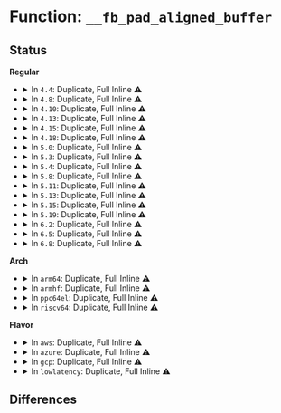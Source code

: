 # Function: <code>__fb_pad_aligned_buffer</code>

## Status
<b>Regular</b>
<ul>
<li>
<details>
<summary>In <code>4.4</code>: Duplicate, Full Inline ⚠️</summary>

**Collision:** Static Duplication

**Inline:** Full

**Transformation:** False

**Instances:**

```
In drivers/video/console/bitblit.c (ffffffff81466e20)
Location: include/linux/fb.h:645
Inline: True
Inline callers:
  - drivers/video/console/bitblit.c:bit_putcs
```
```
In drivers/video/console/fbcon_cw.c (ffffffff81468b85)
Location: include/linux/fb.h:645
Inline: True
Inline callers:
  - drivers/video/console/fbcon_cw.c:cw_putcs
```
```
In drivers/video/console/fbcon_ud.c (ffffffff81469c38)
Location: include/linux/fb.h:645
Inline: True
Inline callers:
  - drivers/video/console/fbcon_ud.c:ud_putcs
```
```
In drivers/video/console/fbcon_ccw.c (ffffffff8146af12)
Location: include/linux/fb.h:645
Inline: True
Inline callers:
  - drivers/video/console/fbcon_ccw.c:ccw_putcs
```
```
In drivers/video/fbdev/core/fbmem.c (ffffffff8146be96)
Location: include/linux/fb.h:645
Inline: True
Inline callers:
  - drivers/video/fbdev/core/fbmem.c:fb_pad_aligned_buffer
```
</details>
</li>
<li>
<details>
<summary>In <code>4.8</code>: Duplicate, Full Inline ⚠️</summary>

**Collision:** Static Duplication

**Inline:** Full

**Transformation:** False

**Instances:**

```
In drivers/video/console/bitblit.c (ffffffff814b5123)
Location: include/linux/fb.h:660
Inline: True
Inline callers:
  - drivers/video/console/bitblit.c:bit_putcs
```
```
In drivers/video/console/fbcon_cw.c (ffffffff814b6eb3)
Location: include/linux/fb.h:660
Inline: True
Inline callers:
  - drivers/video/console/fbcon_cw.c:cw_putcs
```
```
In drivers/video/console/fbcon_ud.c (ffffffff814b7f77)
Location: include/linux/fb.h:660
Inline: True
Inline callers:
  - drivers/video/console/fbcon_ud.c:ud_putcs
```
```
In drivers/video/console/fbcon_ccw.c (ffffffff814b9244)
Location: include/linux/fb.h:660
Inline: True
Inline callers:
  - drivers/video/console/fbcon_ccw.c:ccw_putcs
```
```
In drivers/video/fbdev/core/fbmem.c (ffffffff814ba1f6)
Location: include/linux/fb.h:660
Inline: True
Inline callers:
  - drivers/video/fbdev/core/fbmem.c:fb_pad_aligned_buffer
```
</details>
</li>
<li>
<details>
<summary>In <code>4.10</code>: Duplicate, Full Inline ⚠️</summary>

**Collision:** Static Duplication

**Inline:** Full

**Transformation:** False

**Instances:**

```
In drivers/video/console/bitblit.c (ffffffff814d7153)
Location: include/linux/fb.h:660
Inline: True
Inline callers:
  - drivers/video/console/bitblit.c:bit_putcs
```
```
In drivers/video/console/fbcon_cw.c (ffffffff814d8ed3)
Location: include/linux/fb.h:660
Inline: True
Inline callers:
  - drivers/video/console/fbcon_cw.c:cw_putcs
```
```
In drivers/video/console/fbcon_ud.c (ffffffff814d9f87)
Location: include/linux/fb.h:660
Inline: True
Inline callers:
  - drivers/video/console/fbcon_ud.c:ud_putcs
```
```
In drivers/video/console/fbcon_ccw.c (ffffffff814db254)
Location: include/linux/fb.h:660
Inline: True
Inline callers:
  - drivers/video/console/fbcon_ccw.c:ccw_putcs
```
```
In drivers/video/fbdev/core/fbmem.c (ffffffff814dc1f6)
Location: include/linux/fb.h:660
Inline: True
Inline callers:
  - drivers/video/fbdev/core/fbmem.c:fb_pad_aligned_buffer
```
</details>
</li>
<li>
<details>
<summary>In <code>4.13</code>: Duplicate, Full Inline ⚠️</summary>

**Collision:** Static Duplication

**Inline:** Full

**Transformation:** False

**Instances:**

```
In drivers/video/console/bitblit.c (ffffffff814e2d98)
Location: include/linux/fb.h:660
Inline: True
Inline callers:
  - drivers/video/console/bitblit.c:bit_putcs
```
```
In drivers/video/console/fbcon_cw.c (ffffffff814e4aff)
Location: include/linux/fb.h:660
Inline: True
Inline callers:
  - drivers/video/console/fbcon_cw.c:cw_putcs
```
```
In drivers/video/console/fbcon_ud.c (ffffffff814e5b50)
Location: include/linux/fb.h:660
Inline: True
Inline callers:
  - drivers/video/console/fbcon_ud.c:ud_putcs
```
```
In drivers/video/console/fbcon_ccw.c (ffffffff814e6e41)
Location: include/linux/fb.h:660
Inline: True
Inline callers:
  - drivers/video/console/fbcon_ccw.c:ccw_putcs
```
```
In drivers/video/fbdev/core/fbmem.c (ffffffff814e7db9)
Location: include/linux/fb.h:660
Inline: True
Inline callers:
  - drivers/video/fbdev/core/fbmem.c:fb_pad_aligned_buffer
```
</details>
</li>
<li>
<details>
<summary>In <code>4.15</code>: Duplicate, Full Inline ⚠️</summary>

**Collision:** Static Duplication

**Inline:** Full

**Transformation:** False

**Instances:**

```
In drivers/video/fbdev/core/fbmem.c (ffffffff8151c8b9)
Location: include/linux/fb.h:653
Inline: True
Inline callers:
  - drivers/video/fbdev/core/fbmem.c:fb_pad_aligned_buffer
```
```
In drivers/video/fbdev/core/bitblit.c (ffffffff8152bea8)
Location: include/linux/fb.h:653
Inline: True
Inline callers:
  - drivers/video/fbdev/core/bitblit.c:bit_putcs
```
```
In drivers/video/fbdev/core/fbcon_cw.c (ffffffff8152dc7f)
Location: include/linux/fb.h:653
Inline: True
Inline callers:
  - drivers/video/fbdev/core/fbcon_cw.c:cw_putcs
```
```
In drivers/video/fbdev/core/fbcon_ud.c (ffffffff8152ed10)
Location: include/linux/fb.h:653
Inline: True
Inline callers:
  - drivers/video/fbdev/core/fbcon_ud.c:ud_putcs
```
```
In drivers/video/fbdev/core/fbcon_ccw.c (ffffffff81530021)
Location: include/linux/fb.h:653
Inline: True
Inline callers:
  - drivers/video/fbdev/core/fbcon_ccw.c:ccw_putcs
```
</details>
</li>
<li>
<details>
<summary>In <code>4.18</code>: Duplicate, Full Inline ⚠️</summary>

**Collision:** Static Duplication

**Inline:** Full

**Transformation:** False

**Instances:**

```
In drivers/video/fbdev/core/fbmem.c (ffffffff81552575)
Location: include/linux/fb.h:660
Inline: True
Inline callers:
  - drivers/video/fbdev/core/fbmem.c:fb_pad_aligned_buffer
```
```
In drivers/video/fbdev/core/bitblit.c (ffffffff8156133f)
Location: include/linux/fb.h:660
Inline: True
Inline callers:
  - drivers/video/fbdev/core/bitblit.c:bit_putcs
```
```
In drivers/video/fbdev/core/fbcon_cw.c (ffffffff81562f0d)
Location: include/linux/fb.h:660
Inline: True
Inline callers:
  - drivers/video/fbdev/core/fbcon_cw.c:cw_putcs
```
```
In drivers/video/fbdev/core/fbcon_ud.c (ffffffff81564080)
Location: include/linux/fb.h:660
Inline: True
Inline callers:
  - drivers/video/fbdev/core/fbcon_ud.c:ud_putcs
```
```
In drivers/video/fbdev/core/fbcon_ccw.c (ffffffff81565274)
Location: include/linux/fb.h:660
Inline: True
Inline callers:
  - drivers/video/fbdev/core/fbcon_ccw.c:ccw_putcs
```
</details>
</li>
<li>
<details>
<summary>In <code>5.0</code>: Duplicate, Full Inline ⚠️</summary>

**Collision:** Static Duplication

**Inline:** Full

**Transformation:** False

**Instances:**

```
In drivers/video/fbdev/core/fbmem.c (ffffffff81569df5)
Location: include/linux/fb.h:670
Inline: True
Inline callers:
  - drivers/video/fbdev/core/fbmem.c:fb_pad_aligned_buffer
```
```
In drivers/video/fbdev/core/bitblit.c (ffffffff81578e4f)
Location: include/linux/fb.h:670
Inline: True
Inline callers:
  - drivers/video/fbdev/core/bitblit.c:bit_putcs
```
```
In drivers/video/fbdev/core/fbcon_cw.c (ffffffff8157aa7d)
Location: include/linux/fb.h:670
Inline: True
Inline callers:
  - drivers/video/fbdev/core/fbcon_cw.c:cw_putcs
```
```
In drivers/video/fbdev/core/fbcon_ud.c (ffffffff8157bc10)
Location: include/linux/fb.h:670
Inline: True
Inline callers:
  - drivers/video/fbdev/core/fbcon_ud.c:ud_putcs
```
```
In drivers/video/fbdev/core/fbcon_ccw.c (ffffffff8157cde4)
Location: include/linux/fb.h:670
Inline: True
Inline callers:
  - drivers/video/fbdev/core/fbcon_ccw.c:ccw_putcs
```
</details>
</li>
<li>
<details>
<summary>In <code>5.3</code>: Duplicate, Full Inline ⚠️</summary>

**Collision:** Static Duplication

**Inline:** Full

**Transformation:** False

**Instances:**

```
In drivers/video/fbdev/core/fbmem.c (ffffffff8159a6a5)
Location: include/linux/fb.h:649
Inline: True
Inline callers:
  - drivers/video/fbdev/core/fbmem.c:fb_pad_aligned_buffer
```
```
In drivers/video/fbdev/core/bitblit.c (ffffffff815a9398)
Location: include/linux/fb.h:649
Inline: True
Inline callers:
  - drivers/video/fbdev/core/bitblit.c:bit_putcs
```
```
In drivers/video/fbdev/core/fbcon_cw.c (ffffffff815ab042)
Location: include/linux/fb.h:649
Inline: True
Inline callers:
  - drivers/video/fbdev/core/fbcon_cw.c:cw_putcs
```
```
In drivers/video/fbdev/core/fbcon_ud.c (ffffffff815ac1cd)
Location: include/linux/fb.h:649
Inline: True
Inline callers:
  - drivers/video/fbdev/core/fbcon_ud.c:ud_putcs
```
```
In drivers/video/fbdev/core/fbcon_ccw.c (ffffffff815ad3c1)
Location: include/linux/fb.h:649
Inline: True
Inline callers:
  - drivers/video/fbdev/core/fbcon_ccw.c:ccw_putcs
```
</details>
</li>
<li>
<details>
<summary>In <code>5.4</code>: Duplicate, Full Inline ⚠️</summary>

**Collision:** Static Duplication

**Inline:** Full

**Transformation:** False

**Instances:**

```
In drivers/video/fbdev/core/fbmem.c (ffffffff815bbaa5)
Location: include/linux/fb.h:645
Inline: True
Inline callers:
  - drivers/video/fbdev/core/fbmem.c:fb_pad_aligned_buffer
```
```
In drivers/video/fbdev/core/bitblit.c (ffffffff815ca318)
Location: include/linux/fb.h:645
Inline: True
Inline callers:
  - drivers/video/fbdev/core/bitblit.c:bit_putcs
```
```
In drivers/video/fbdev/core/fbcon_cw.c (ffffffff815cbfc2)
Location: include/linux/fb.h:645
Inline: True
Inline callers:
  - drivers/video/fbdev/core/fbcon_cw.c:cw_putcs
```
```
In drivers/video/fbdev/core/fbcon_ud.c (ffffffff815cd14d)
Location: include/linux/fb.h:645
Inline: True
Inline callers:
  - drivers/video/fbdev/core/fbcon_ud.c:ud_putcs
```
```
In drivers/video/fbdev/core/fbcon_ccw.c (ffffffff815ce341)
Location: include/linux/fb.h:645
Inline: True
Inline callers:
  - drivers/video/fbdev/core/fbcon_ccw.c:ccw_putcs
```
</details>
</li>
<li>
<details>
<summary>In <code>5.8</code>: Duplicate, Full Inline ⚠️</summary>

**Collision:** Static Duplication

**Inline:** Full

**Transformation:** False

**Instances:**

```
In drivers/video/fbdev/core/fbmem.c (ffffffff816659c5)
Location: include/linux/fb.h:643
Inline: True
Inline callers:
  - drivers/video/fbdev/core/fbmem.c:fb_pad_aligned_buffer
```
```
In drivers/video/fbdev/core/bitblit.c (ffffffff81673c12)
Location: include/linux/fb.h:643
Inline: True
Inline callers:
  - drivers/video/fbdev/core/bitblit.c:bit_putcs
```
```
In drivers/video/fbdev/core/fbcon_cw.c (ffffffff816758f6)
Location: include/linux/fb.h:643
Inline: True
Inline callers:
  - drivers/video/fbdev/core/fbcon_cw.c:cw_putcs
```
```
In drivers/video/fbdev/core/fbcon_ud.c (ffffffff81676ad6)
Location: include/linux/fb.h:643
Inline: True
Inline callers:
  - drivers/video/fbdev/core/fbcon_ud.c:ud_putcs
```
```
In drivers/video/fbdev/core/fbcon_ccw.c (ffffffff81677d14)
Location: include/linux/fb.h:643
Inline: True
Inline callers:
  - drivers/video/fbdev/core/fbcon_ccw.c:ccw_putcs
```
</details>
</li>
<li>
<details>
<summary>In <code>5.11</code>: Duplicate, Full Inline ⚠️</summary>

**Collision:** Static Duplication

**Inline:** Full

**Transformation:** False

**Instances:**

```
In drivers/video/fbdev/core/fbmem.c (ffffffff81686649)
Location: include/linux/fb.h:644
Inline: True
Inline callers:
  - drivers/video/fbdev/core/fbmem.c:fb_pad_aligned_buffer
```
```
In drivers/video/fbdev/core/bitblit.c (ffffffff81693d22)
Location: include/linux/fb.h:644
Inline: True
Inline callers:
  - drivers/video/fbdev/core/bitblit.c:bit_putcs
```
```
In drivers/video/fbdev/core/fbcon_cw.c (ffffffff81695995)
Location: include/linux/fb.h:644
Inline: True
Inline callers:
  - drivers/video/fbdev/core/fbcon_cw.c:cw_putcs
```
```
In drivers/video/fbdev/core/fbcon_ud.c (ffffffff81696b86)
Location: include/linux/fb.h:644
Inline: True
Inline callers:
  - drivers/video/fbdev/core/fbcon_ud.c:ud_putcs
```
```
In drivers/video/fbdev/core/fbcon_ccw.c (ffffffff81697da4)
Location: include/linux/fb.h:644
Inline: True
Inline callers:
  - drivers/video/fbdev/core/fbcon_ccw.c:ccw_putcs
```
</details>
</li>
<li>
<details>
<summary>In <code>5.13</code>: Duplicate, Full Inline ⚠️</summary>

**Collision:** Static Duplication

**Inline:** Full

**Transformation:** False

**Instances:**

```
In drivers/video/fbdev/core/fbmem.c (ffffffff81669445)
Location: include/linux/fb.h:644
Inline: True
Inline callers:
  - drivers/video/fbdev/core/fbmem.c:fb_pad_aligned_buffer
```
```
In drivers/video/fbdev/core/bitblit.c (ffffffff81676b02)
Location: include/linux/fb.h:644
Inline: True
Inline callers:
  - drivers/video/fbdev/core/bitblit.c:bit_putcs
```
```
In drivers/video/fbdev/core/fbcon_cw.c (ffffffff81678745)
Location: include/linux/fb.h:644
Inline: True
Inline callers:
  - drivers/video/fbdev/core/fbcon_cw.c:cw_putcs
```
```
In drivers/video/fbdev/core/fbcon_ud.c (ffffffff81679969)
Location: include/linux/fb.h:644
Inline: True
Inline callers:
  - drivers/video/fbdev/core/fbcon_ud.c:ud_putcs
```
```
In drivers/video/fbdev/core/fbcon_ccw.c (ffffffff8167ab94)
Location: include/linux/fb.h:644
Inline: True
Inline callers:
  - drivers/video/fbdev/core/fbcon_ccw.c:ccw_putcs
```
</details>
</li>
<li>
<details>
<summary>In <code>5.15</code>: Duplicate, Full Inline ⚠️</summary>

**Collision:** Static Duplication

**Inline:** Full

**Transformation:** False

**Instances:**

```
In drivers/video/fbdev/core/fbmem.c (ffffffff816dc885)
Location: include/linux/fb.h:646
Inline: True
Inline callers:
  - drivers/video/fbdev/core/fbmem.c:fb_pad_aligned_buffer
```
```
In drivers/video/fbdev/core/bitblit.c (ffffffff816eb982)
Location: include/linux/fb.h:646
Inline: True
Inline callers:
  - drivers/video/fbdev/core/bitblit.c:bit_putcs
```
```
In drivers/video/fbdev/core/fbcon_cw.c (ffffffff816ed597)
Location: include/linux/fb.h:646
Inline: True
Inline callers:
  - drivers/video/fbdev/core/fbcon_cw.c:cw_putcs
```
```
In drivers/video/fbdev/core/fbcon_ud.c (ffffffff816ee67b)
Location: include/linux/fb.h:646
Inline: True
Inline callers:
  - drivers/video/fbdev/core/fbcon_ud.c:ud_putcs
```
```
In drivers/video/fbdev/core/fbcon_ccw.c (ffffffff816ef778)
Location: include/linux/fb.h:646
Inline: True
Inline callers:
  - drivers/video/fbdev/core/fbcon_ccw.c:ccw_putcs
```
</details>
</li>
<li>
<details>
<summary>In <code>5.19</code>: Duplicate, Full Inline ⚠️</summary>

**Collision:** Static Duplication

**Inline:** Full

**Transformation:** False

**Instances:**

```
In drivers/video/fbdev/core/fbmem.c (ffffffff81806665)
Location: include/linux/fb.h:655
Inline: True
Inline callers:
  - drivers/video/fbdev/core/fbmem.c:fb_pad_aligned_buffer
```
```
In drivers/video/fbdev/core/bitblit.c (ffffffff81816e21)
Location: include/linux/fb.h:655
Inline: True
Inline callers:
  - drivers/video/fbdev/core/bitblit.c:bit_putcs
```
```
In drivers/video/fbdev/core/fbcon_cw.c (ffffffff81818c40)
Location: include/linux/fb.h:655
Inline: True
Inline callers:
  - drivers/video/fbdev/core/fbcon_cw.c:cw_putcs
```
```
In drivers/video/fbdev/core/fbcon_ud.c (ffffffff81819daa)
Location: include/linux/fb.h:655
Inline: True
Inline callers:
  - drivers/video/fbdev/core/fbcon_ud.c:ud_putcs
```
```
In drivers/video/fbdev/core/fbcon_ccw.c (ffffffff8181af84)
Location: include/linux/fb.h:655
Inline: True
Inline callers:
  - drivers/video/fbdev/core/fbcon_ccw.c:ccw_putcs
```
</details>
</li>
<li>
<details>
<summary>In <code>6.2</code>: Duplicate, Full Inline ⚠️</summary>

**Collision:** Static Duplication

**Inline:** Full

**Transformation:** False

**Instances:**

```
In drivers/video/fbdev/core/fbmem.c (ffffffff81935125)
Location: include/linux/fb.h:650
Inline: True
Inline callers:
  - drivers/video/fbdev/core/fbmem.c:fb_pad_aligned_buffer
```
```
In drivers/video/fbdev/core/bitblit.c (ffffffff81946131)
Location: include/linux/fb.h:650
Inline: True
Inline callers:
  - drivers/video/fbdev/core/bitblit.c:bit_putcs
```
```
In drivers/video/fbdev/core/fbcon_cw.c (ffffffff81948070)
Location: include/linux/fb.h:650
Inline: True
Inline callers:
  - drivers/video/fbdev/core/fbcon_cw.c:cw_putcs
```
```
In drivers/video/fbdev/core/fbcon_ud.c (ffffffff8194926a)
Location: include/linux/fb.h:650
Inline: True
Inline callers:
  - drivers/video/fbdev/core/fbcon_ud.c:ud_putcs
```
```
In drivers/video/fbdev/core/fbcon_ccw.c (ffffffff8194a4c4)
Location: include/linux/fb.h:650
Inline: True
Inline callers:
  - drivers/video/fbdev/core/fbcon_ccw.c:ccw_putcs
```
</details>
</li>
<li>
<details>
<summary>In <code>6.5</code>: Duplicate, Full Inline ⚠️</summary>

**Collision:** Static Duplication

**Inline:** Full

**Transformation:** False

**Instances:**

```
In drivers/video/fbdev/core/fbmem.c (ffffffff81979415)
Location: include/linux/fb.h:630
Inline: True
Inline callers:
  - drivers/video/fbdev/core/fbmem.c:fb_pad_aligned_buffer
```
```
In drivers/video/fbdev/core/bitblit.c (ffffffff8198a775)
Location: include/linux/fb.h:630
Inline: True
Inline callers:
  - drivers/video/fbdev/core/bitblit.c:bit_putcs
```
```
In drivers/video/fbdev/core/fbcon_cw.c (ffffffff8198c6c8)
Location: include/linux/fb.h:630
Inline: True
Inline callers:
  - drivers/video/fbdev/core/fbcon_cw.c:cw_putcs
```
```
In drivers/video/fbdev/core/fbcon_ud.c (ffffffff8198d8ba)
Location: include/linux/fb.h:630
Inline: True
Inline callers:
  - drivers/video/fbdev/core/fbcon_ud.c:ud_putcs
```
```
In drivers/video/fbdev/core/fbcon_ccw.c (ffffffff8198eabe)
Location: include/linux/fb.h:630
Inline: True
Inline callers:
  - drivers/video/fbdev/core/fbcon_ccw.c:ccw_putcs
```
</details>
</li>
<li>
<details>
<summary>In <code>6.8</code>: Duplicate, Full Inline ⚠️</summary>

**Collision:** Static Duplication

**Inline:** Full

**Transformation:** False

**Instances:**

```
In drivers/video/fbdev/core/fbmem.c (ffffffff819c3625)
Location: include/linux/fb.h:615
Inline: True
Inline callers:
  - drivers/video/fbdev/core/fbmem.c:fb_pad_aligned_buffer
```
```
In drivers/video/fbdev/core/bitblit.c (ffffffff819d4685)
Location: include/linux/fb.h:615
Inline: True
Inline callers:
  - drivers/video/fbdev/core/bitblit.c:bit_putcs
```
```
In drivers/video/fbdev/core/fbcon_cw.c (ffffffff819d65e8)
Location: include/linux/fb.h:615
Inline: True
Inline callers:
  - drivers/video/fbdev/core/fbcon_cw.c:cw_putcs
```
```
In drivers/video/fbdev/core/fbcon_ud.c (ffffffff819d77da)
Location: include/linux/fb.h:615
Inline: True
Inline callers:
  - drivers/video/fbdev/core/fbcon_ud.c:ud_putcs
```
```
In drivers/video/fbdev/core/fbcon_ccw.c (ffffffff819d89de)
Location: include/linux/fb.h:615
Inline: True
Inline callers:
  - drivers/video/fbdev/core/fbcon_ccw.c:ccw_putcs
```
</details>
</li>
</ul>
<b>Arch</b>
<ul>
<li>
<details>
<summary>In <code>arm64</code>: Duplicate, Full Inline ⚠️</summary>

**Collision:** Static Duplication

**Inline:** Full

**Transformation:** False

**Instances:**

```
In drivers/video/fbdev/core/fbmem.c (ffff800010742848)
Location: include/linux/fb.h:645
Inline: True
Inline callers:
  - drivers/video/fbdev/core/fbmem.c:fb_pad_aligned_buffer
```
```
In drivers/video/fbdev/core/bitblit.c (ffff8000107538bc)
Location: include/linux/fb.h:645
Inline: True
Inline callers:
  - drivers/video/fbdev/core/bitblit.c:bit_putcs
```
```
In drivers/video/fbdev/core/fbcon_cw.c (ffff800010755450)
Location: include/linux/fb.h:645
Inline: True
Inline callers:
  - drivers/video/fbdev/core/fbcon_cw.c:cw_putcs
```
```
In drivers/video/fbdev/core/fbcon_ud.c (ffff800010756360)
Location: include/linux/fb.h:645
Inline: True
Inline callers:
  - drivers/video/fbdev/core/fbcon_ud.c:ud_putcs
```
```
In drivers/video/fbdev/core/fbcon_ccw.c (ffff800010757318)
Location: include/linux/fb.h:645
Inline: True
Inline callers:
  - drivers/video/fbdev/core/fbcon_ccw.c:ccw_putcs
```
</details>
</li>
<li>
<details>
<summary>In <code>armhf</code>: Duplicate, Full Inline ⚠️</summary>

**Collision:** Static Duplication

**Inline:** Full

**Transformation:** False

**Instances:**

```
In drivers/video/fbdev/core/fbmem.c (c08c7140)
Location: include/linux/fb.h:645
Inline: True
Inline callers:
  - drivers/video/fbdev/core/fbmem.c:fb_pad_aligned_buffer
```
```
In drivers/video/fbdev/core/bitblit.c (c08d602c)
Location: include/linux/fb.h:645
Inline: True
Inline callers:
  - drivers/video/fbdev/core/bitblit.c:bit_putcs
```
```
In drivers/video/fbdev/core/fbcon_cw.c (c08d7acc)
Location: include/linux/fb.h:645
Inline: True
Inline callers:
  - drivers/video/fbdev/core/fbcon_cw.c:cw_putcs
```
```
In drivers/video/fbdev/core/fbcon_ud.c (c08d8a14)
Location: include/linux/fb.h:645
Inline: True
Inline callers:
  - drivers/video/fbdev/core/fbcon_ud.c:ud_putcs
```
```
In drivers/video/fbdev/core/fbcon_ccw.c (c08d99b8)
Location: include/linux/fb.h:645
Inline: True
Inline callers:
  - drivers/video/fbdev/core/fbcon_ccw.c:ccw_putcs
```
</details>
</li>
<li>
<details>
<summary>In <code>ppc64el</code>: Duplicate, Full Inline ⚠️</summary>

**Collision:** Static Duplication

**Inline:** Full

**Transformation:** False

**Instances:**

```
In drivers/video/fbdev/core/fbmem.c (c0000000008a3338)
Location: include/linux/fb.h:645
Inline: True
Inline callers:
  - drivers/video/fbdev/core/fbmem.c:fb_pad_aligned_buffer
```
```
In drivers/video/fbdev/core/bitblit.c (c0000000008b7aec)
Location: include/linux/fb.h:645
Inline: True
Inline callers:
  - drivers/video/fbdev/core/bitblit.c:bit_putcs
```
```
In drivers/video/fbdev/core/fbcon_cw.c (c0000000008b9dcc)
Location: include/linux/fb.h:645
Inline: True
Inline callers:
  - drivers/video/fbdev/core/fbcon_cw.c:cw_putcs
```
```
In drivers/video/fbdev/core/fbcon_ud.c (c0000000008bb1cc)
Location: include/linux/fb.h:645
Inline: True
Inline callers:
  - drivers/video/fbdev/core/fbcon_ud.c:ud_putcs
```
```
In drivers/video/fbdev/core/fbcon_ccw.c (c0000000008bc54c)
Location: include/linux/fb.h:645
Inline: True
Inline callers:
  - drivers/video/fbdev/core/fbcon_ccw.c:ccw_putcs
```
</details>
</li>
<li>
<details>
<summary>In <code>riscv64</code>: Duplicate, Full Inline ⚠️</summary>

**Collision:** Static Duplication

**Inline:** Full

**Transformation:** False

**Instances:**

```
In drivers/video/fbdev/core/fbmem.c (ffffffe0004f3638)
Location: include/linux/fb.h:645
Inline: True
Inline callers:
  - drivers/video/fbdev/core/fbmem.c:fb_pad_aligned_buffer
```
```
In drivers/video/fbdev/core/bitblit.c (ffffffe0005005d0)
Location: include/linux/fb.h:645
Inline: True
Inline callers:
  - drivers/video/fbdev/core/bitblit.c:bit_putcs
```
```
In drivers/video/fbdev/core/fbcon_cw.c (ffffffe000501da8)
Location: include/linux/fb.h:645
Inline: True
Inline callers:
  - drivers/video/fbdev/core/fbcon_cw.c:cw_putcs
```
```
In drivers/video/fbdev/core/fbcon_ud.c (ffffffe000502b62)
Location: include/linux/fb.h:645
Inline: True
Inline callers:
  - drivers/video/fbdev/core/fbcon_ud.c:ud_putcs
```
```
In drivers/video/fbdev/core/fbcon_ccw.c (ffffffe000503928)
Location: include/linux/fb.h:645
Inline: True
Inline callers:
  - drivers/video/fbdev/core/fbcon_ccw.c:ccw_putcs
```
</details>
</li>
</ul>
<b>Flavor</b>
<ul>
<li>
<details>
<summary>In <code>aws</code>: Duplicate, Full Inline ⚠️</summary>

**Collision:** Static Duplication

**Inline:** Full

**Transformation:** False

**Instances:**

```
In drivers/video/fbdev/core/fbmem.c (ffffffff815afbf5)
Location: include/linux/fb.h:645
Inline: True
Inline callers:
  - drivers/video/fbdev/core/fbmem.c:fb_pad_aligned_buffer
```
```
In drivers/video/fbdev/core/bitblit.c (ffffffff815be328)
Location: include/linux/fb.h:645
Inline: True
Inline callers:
  - drivers/video/fbdev/core/bitblit.c:bit_putcs
```
```
In drivers/video/fbdev/core/fbcon_cw.c (ffffffff815bffd2)
Location: include/linux/fb.h:645
Inline: True
Inline callers:
  - drivers/video/fbdev/core/fbcon_cw.c:cw_putcs
```
```
In drivers/video/fbdev/core/fbcon_ud.c (ffffffff815c115d)
Location: include/linux/fb.h:645
Inline: True
Inline callers:
  - drivers/video/fbdev/core/fbcon_ud.c:ud_putcs
```
```
In drivers/video/fbdev/core/fbcon_ccw.c (ffffffff815c2351)
Location: include/linux/fb.h:645
Inline: True
Inline callers:
  - drivers/video/fbdev/core/fbcon_ccw.c:ccw_putcs
```
</details>
</li>
<li>
<details>
<summary>In <code>azure</code>: Duplicate, Full Inline ⚠️</summary>

**Collision:** Static Duplication

**Inline:** Full

**Transformation:** False

**Instances:**

```
In drivers/video/fbdev/core/fbmem.c (ffffffff8159ed85)
Location: include/linux/fb.h:645
Inline: True
Inline callers:
  - drivers/video/fbdev/core/fbmem.c:fb_pad_aligned_buffer
```
```
In drivers/video/fbdev/core/bitblit.c (ffffffff815ad108)
Location: include/linux/fb.h:645
Inline: True
Inline callers:
  - drivers/video/fbdev/core/bitblit.c:bit_putcs
```
```
In drivers/video/fbdev/core/fbcon_cw.c (ffffffff815aedb2)
Location: include/linux/fb.h:645
Inline: True
Inline callers:
  - drivers/video/fbdev/core/fbcon_cw.c:cw_putcs
```
```
In drivers/video/fbdev/core/fbcon_ud.c (ffffffff815aff3d)
Location: include/linux/fb.h:645
Inline: True
Inline callers:
  - drivers/video/fbdev/core/fbcon_ud.c:ud_putcs
```
```
In drivers/video/fbdev/core/fbcon_ccw.c (ffffffff815b1131)
Location: include/linux/fb.h:645
Inline: True
Inline callers:
  - drivers/video/fbdev/core/fbcon_ccw.c:ccw_putcs
```
</details>
</li>
<li>
<details>
<summary>In <code>gcp</code>: Duplicate, Full Inline ⚠️</summary>

**Collision:** Static Duplication

**Inline:** Full

**Transformation:** False

**Instances:**

```
In drivers/video/fbdev/core/fbmem.c (ffffffff815b0185)
Location: include/linux/fb.h:645
Inline: True
Inline callers:
  - drivers/video/fbdev/core/fbmem.c:fb_pad_aligned_buffer
```
```
In drivers/video/fbdev/core/bitblit.c (ffffffff815be8b8)
Location: include/linux/fb.h:645
Inline: True
Inline callers:
  - drivers/video/fbdev/core/bitblit.c:bit_putcs
```
```
In drivers/video/fbdev/core/fbcon_cw.c (ffffffff815c0562)
Location: include/linux/fb.h:645
Inline: True
Inline callers:
  - drivers/video/fbdev/core/fbcon_cw.c:cw_putcs
```
```
In drivers/video/fbdev/core/fbcon_ud.c (ffffffff815c16ed)
Location: include/linux/fb.h:645
Inline: True
Inline callers:
  - drivers/video/fbdev/core/fbcon_ud.c:ud_putcs
```
```
In drivers/video/fbdev/core/fbcon_ccw.c (ffffffff815c28e1)
Location: include/linux/fb.h:645
Inline: True
Inline callers:
  - drivers/video/fbdev/core/fbcon_ccw.c:ccw_putcs
```
</details>
</li>
<li>
<details>
<summary>In <code>lowlatency</code>: Duplicate, Full Inline ⚠️</summary>

**Collision:** Static Duplication

**Inline:** Full

**Transformation:** False

**Instances:**

```
In drivers/video/fbdev/core/fbmem.c (ffffffff815c9bf5)
Location: include/linux/fb.h:645
Inline: True
Inline callers:
  - drivers/video/fbdev/core/fbmem.c:fb_pad_aligned_buffer
```
```
In drivers/video/fbdev/core/bitblit.c (ffffffff815d8458)
Location: include/linux/fb.h:645
Inline: True
Inline callers:
  - drivers/video/fbdev/core/bitblit.c:bit_putcs
```
```
In drivers/video/fbdev/core/fbcon_cw.c (ffffffff815da102)
Location: include/linux/fb.h:645
Inline: True
Inline callers:
  - drivers/video/fbdev/core/fbcon_cw.c:cw_putcs
```
```
In drivers/video/fbdev/core/fbcon_ud.c (ffffffff815db28d)
Location: include/linux/fb.h:645
Inline: True
Inline callers:
  - drivers/video/fbdev/core/fbcon_ud.c:ud_putcs
```
```
In drivers/video/fbdev/core/fbcon_ccw.c (ffffffff815dc481)
Location: include/linux/fb.h:645
Inline: True
Inline callers:
  - drivers/video/fbdev/core/fbcon_ccw.c:ccw_putcs
```
</details>
</li>
</ul>

## Differences
